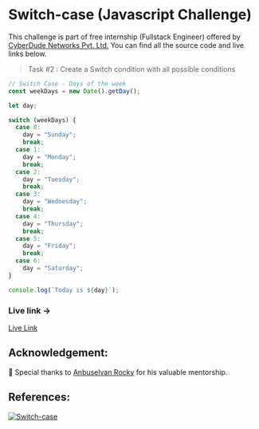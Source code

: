 # Switch-case (Javascript Challenge)

This challenge is part of free internship (Fullstack Engineer) offered by [CyberDude Networks Pvt. Ltd.](https://cyberdudenetworks.com) You can find all the source code and live links below.

> Task #2 : Create a Switch condition with all possible conditions

```js
// Switch Case - Days of the week
const weekDays = new Date().getDay();

let day;

switch (weekDays) {
  case 0:
    day = "Sunday";
    break;
  case 1:
    day = "Monday";
    break;
  case 2:
    day = "Tuesday";
    break;
  case 3:
    day = "Wednesday";
    break;
  case 4:
    day = "Thursday";
    break;
  case 5:
    day = "Friday";
    break;
  case 6:
    day = "Saturday";
}

console.log(`Today is ${day}`);
```

### Live link ->

[Live Link](https://danielace1.github.io/cyberdude-challenges/javascript/02-switch-case/)

## Acknowledgement:

🎉 Special thanks to [Anbuselvan Rocky](https://github.com/anburocky3) for his valuable mentorship.

## References:

[![Switch-case](https://img.youtube.com/vi/xG5IUyZvbDk/0.jpg)](https://www.youtube.com/watch?v=WebG_D9-U80 "Switch-case")
